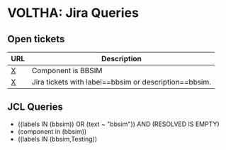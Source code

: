 VOLTHA: Jira Queries
====================

Open tickets
------------

| URL | Description |
| --- | ----------- |
| [X](https://jira.opencord.org/browse/VOL-5287?jql=component%20IN%20(bbsim)) | Component is BBSIM |
| [X](https://jira.opencord.org/browse/VOL-5118?jql=((labels%20IN%20(bbsim))%20or%20(text%20~%20%22bbsim%22))%20AND%20(resolved%20IS%20EMPTY)) | Jira tickets with label==bbsim or description==bbsim. |

JCL Queries
-----------
- ((labels IN (bbsim)) OR (text ~ "bbsim")) AND (RESOLVED IS EMPTY)
- (component in (bbsim))
- ((labels IN (bbsim,Testing))
